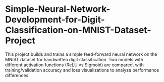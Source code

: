 # Simple-Neural-Network-Development-for-Digit-Classification-on-MNIST-Dataset-Project
This project builds and trains a simple feed-forward neural network on the MNIST dataset for handwritten digit classification. Two models with different activation functions (ReLU vs Sigmoid) are compared, with training/validation accuracy and loss visualizations to analyze performance differences.
